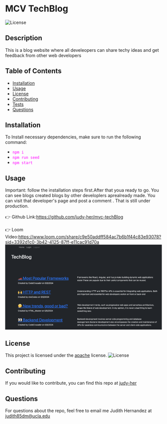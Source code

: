# MCV TechBlog

![License](https://img.shields.io/badge/License-Apache_2.0-blue.svg)

## Description

This is a blog website where all develeopers can share techy ideas and get feedback from other web developers

## Table of Contents

- [Installation](#installation)
- [Usage](#usage)
- [License](#license)
- [Contributing](#contributing)
- [Tests](#tests)
- [Questions](#questions)

## Installation

To Install necessary dependencies, make sure to run the following command:

- <code style="color : fuchsia">npm i</code><br/>
- <code style="color : fuchsia">npm run seed</code><br/>
- <code style="color : fuchsia">npm start</code><br/>

## Usage

Important: follow the installation steps first.After that youa ready to go. You can see blogs created blogs by other developlers aprealready made. You can visit that developer's page and post a comment . That is still under production.<br/>
<br/>👉 Github Link:https://github.com/judy-her/mvc-techBlog<br/>
<br/>
👉 Loom Video:https://www.loom.com/share/c9e50addff584ac7b6b1f44c83e93078?sid=3392d1c0-3b42-4125-87ff-e11cac91d70a
<br/>
![screenshot](assets/images/screenshot-mvc.png)

## License

This project is licensed under the [apache](https://opensource.org/licenses/Apache-2.0) license.
![License](https://img.shields.io/badge/License-Apache_2.0-blue.svg)

## Contributing

If you would like to contribute, you can find this repo at [judy-her](https://github.com/judy-her)

## Questions

For questions about the repo, feel free to email me Judith Hernandez at judith85dm@ucla.edu
